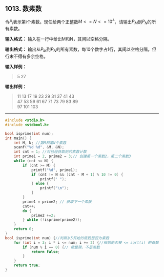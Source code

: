 ﻿## 1013. 数素数
令$P_i$表示第i个素数。现任给两个正整数$M <= N <= 10^4$，请输出$P_M$到$P_N$的所有素数。

**输入格式：**
输入在一行中给出M和N，其间以空格分隔。

**输出格式：**
输出从$P_M$到$P_N$的所有素数，每10个数字占1行，其间以空格分隔，但行末不得有多余空格。

**输入样例：**
>5 27

**输出样例：**
>11 13 17 19 23 29 31 37 41 43  
47 53 59 61 67 71 73 79 83 89  
97 101 103  

---
```c
#include <stdio.h>
#include <stdbool.h>

bool isprime(int num);
int main() {
	int M, N; //第M和第N个素数 
	scanf("%d %d", &M, &N);
	int cnt = 1; //对已经获取到的素数计数
	int prime1 = 2, prime2 = 3;// 创建第一个素数2，第二个素数3 
	while (cnt <= N) {
		if (cnt >= M) {
			printf("%d", prime1);
			if (cnt != N && (cnt - M + 1) % 10 != 0) {
				printf(" ");
			} else {
				printf("\n");
			}
		} 
		prime1 = prime2; // 获取下一个素数
		cnt++; 
		do {
			prime2 +=2;
		} while (!isprime(prime2));
	} 
	return 0; 
}
bool isprime(int num) {//判断从5开始的奇数是否为素数 
	for (int i = 3; i * i <= num; i += 2) {//根据能否被 <= sqrt(i) 的奇数整除， 判断素数 
		if (num % i == 0) {// 能整除，不是素数 
			return false;
		} 
	}
	return true; 
}
```